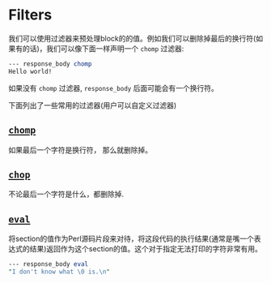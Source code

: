 # Filters

我们可以使用过滤器来预处理block的的值。例如我们可以删除掉最后的换行符(如果有的话)，我们可以像下面一样声明一个 `chomp` 过滤器:

```perl
--- response_body chomp
Hello world!
```

如果没有 `chomp` 过滤器, `response_body` 后面可能会有一个换行符。



下面列出了一些常用的过滤器(用户可以自定义过滤器)

## [`chomp`](https://metacpan.org/pod/Test::Nginx::Socket#chomp)

如果最后一个字符是换行符， 那么就删除掉。

## [`chop`](https://metacpan.org/pod/Test::Nginx::Socket#chop)

不论最后一个字符是什么，都删除掉.

## [`eval`](https://metacpan.org/pod/Test::Nginx::Socket#eval)

将section的值作为Perl源码片段来对待，将这段代码的执行结果(通常是嘴一个表达式的结果)返回作为这个section的值。这个对于指定无法打印的字符非常有用。

```perl
--- response_body eval
"I don't know what \0 is.\n"
```

# 

